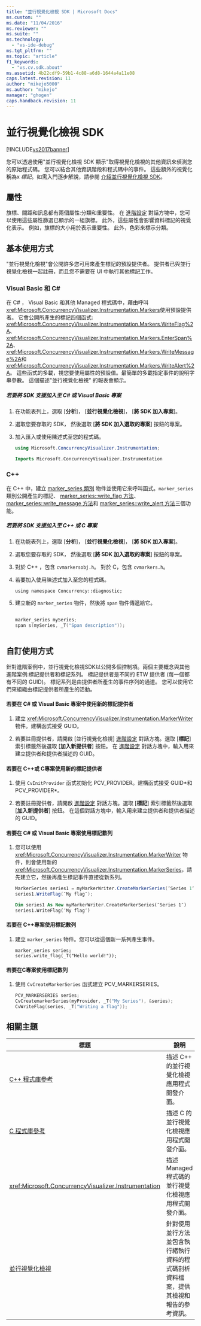```yaml
---
title: "並行視覺化檢視 SDK | Microsoft Docs"
ms.custom: ""
ms.date: "11/04/2016"
ms.reviewer: ""
ms.suite: ""
ms.technology: 
  - "vs-ide-debug"
ms.tgt_pltfrm: ""
ms.topic: "article"
f1_keywords: 
  - "vs.cv.sdk.about"
ms.assetid: 4b22cdf9-59b1-4c88-a6d8-1644a4a11e08
caps.latest.revision: 11
author: "mikejo5000"
ms.author: "mikejo"
manager: "ghogen"
caps.handback.revision: 11
---
```

# 並行視覺化檢視 SDK
[!INCLUDE[vs2017banner](../code-quality/includes/vs2017banner.md)]

您可以透過使用"並行視覺化檢視 SDK 顯示"取得視覺化檢視的其他資訊來偵測您的原始程式碼。  您可以結合其他資訊階段和程式碼中的事件。  這些額外的視覺化稱為x  *標記*。如需入門逐步解說，請參閱 [介紹並行視覺化檢視 SDK](http://go.microsoft.com/fwlink/?LinkId=235405)。  
  
## 屬性  
 旗標、間距和訊息都有兩個屬性:分類和重要性。  在 [進階設定](../profiling/advanced-settings-dialog-box-concurrency-visualizer.md) 對話方塊中，您可以使用這些屬性篩選已顯示的一組旗標。  此外，這些屬性會影響資料標記的視覺化表示。  例如，旗標的大小用於表示重要性。  此外，色彩來標示分類。  
  
## 基本使用方式  
 "並行視覺化檢視"會公開許多您可用來產生標記的預設提供者。  提供者已與並行視覺化檢視一起註冊，而且您不需要在 UI 中執行其他標記工作。  
  
### Visual Basic 和 C\#  
 在 C\# ， Visual Basic 和其他 Managed 程式碼中，藉由呼叫 <xref:Microsoft.ConcurrencyVisualizer.Instrumentation.Markers>使用預設提供者。  它會公開所產生的標記四個函式: <xref:Microsoft.ConcurrencyVisualizer.Instrumentation.Markers.WriteFlag%2A>、 <xref:Microsoft.ConcurrencyVisualizer.Instrumentation.Markers.EnterSpan%2A>、 <xref:Microsoft.ConcurrencyVisualizer.Instrumentation.Markers.WriteMessage%2A>和 <xref:Microsoft.ConcurrencyVisualizer.Instrumentation.Markers.WriteAlert%2A>。  這些函式的多載，視您要使用屬性的預設值。最簡單的多載指定事件的說明字串參數。  這個描述"並行視覺化檢視" 的報表會顯示。  
  
##### 若要將 SDK 支援加入至 C\# 或 Visual Basic 專案  
  
1.  在功能表列上，選取 \[**分析**\]， \[**並行視覺化檢視**\]， \[**將 SDK 加入專案**\]。  
  
2.  選取您要存取的 SDK， 然後選取 \[**將 SDK 加入選取的專案**\] 按鈕的專案。  
  
3.  加入匯入或使用陳述式至您的程式碼。  
  
    ```c#  
    using Microsoft.ConcurrencyVisualizer.Instrumentation;  
    ```  
  
    ```vb  
    Imports Microsoft.ConcurrencyVisualizer.Instrumentation  
    ```  
  
### C\+\+  
 在 C\+\+ 中，建立 [marker\_series 類別](../profiling/marker-series-class.md) 物件並使用它來呼叫函式。`marker_series` 類別公開產生的標記、 [marker\_series::write\_flag 方法](../profiling/marker-series-write-flag-method.md)、 [marker\_series::write\_message 方法](../profiling/marker-series-write-message-method.md)和 [marker\_series::write\_alert 方法](../profiling/marker-series-write-alert-method.md)三個功能。  
  
##### 若要將 SDK 支援加入至 C\+\+ 或 C 專案  
  
1.  在功能表列上，選取 \[**分析**\]， \[**並行視覺化檢視**\]， \[**將 SDK 加入專案**\]。  
  
2.  選取您要存取的 SDK， 然後選取 \[**將 SDK 加入選取的專案**\] 按鈕的專案。  
  
3.  對於 C\+\+ ，包含 `cvmarkersobj.h`。  對於 C，包含 `cvmarkers.h`。  
  
4.  若要加入使用陳述式加入至您的程式碼。  
  
    ```  
    using namespace Concurrency::diagnostic;  
    ```  
  
5.  建立新的 `marker_series` 物件，然後將 `span` 物件傳遞給它。  
  
    ```cpp  
  
    marker_series mySeries;  
    span s(mySeries, _T("Span description"));  
  
    ```  
  
## 自訂使用方式  
 針對進階案例中，並行視覺化檢視SDK以公開多個控制項。兩個主要概念與其他進階案例:標記提供者和標記系列。  標記提供者是不同的 ETW 提供者 \(每一個都有不同的 GUID\)。  標記系列是由提供者所產生的事件序列的通道。  您可以使用它們來組織由標記提供者所產生的活動。  
  
#### 若要在 C\# 或 Visual Basic 專案中使用新的標記提供者  
  
1.  建立 <xref:Microsoft.ConcurrencyVisualizer.Instrumentation.MarkerWriter> 物件。建構函式接受 GUID。  
  
2.  若要註冊提供者，請開啟 \[並行視覺化檢視\] [進階設定](../profiling/advanced-settings-dialog-box-concurrency-visualizer.md) 對話方塊。選取 \[**標記**\] 索引標籤然後選取 \[**加入新提供者**\] 按鈕。  在 [進階設定](../profiling/advanced-settings-dialog-box-concurrency-visualizer.md) 對話方塊中，輸入用來建立提供者和提供者描述的 GUID。  
  
#### 若要在 C\+\+或 C專案使用新的標記提供者  
  
1.  使用 `CvInitProvider` 函式初始化 PCV\_PROVIDER。建構函式接受 GUID\*和 PCV\_PROVIDER\*。  
  
2.  若要註冊提供者，請開啟 [進階設定](../profiling/advanced-settings-dialog-box-concurrency-visualizer.md) 對話方塊。選取 \[**標記**\] 索引標籤然後選取 \[**加入新提供者**\] 按鈕。  在這個對話方塊中，輸入用來建立提供者和提供者描述的 GUID。  
  
#### 若要在 C\# 或 Visual Basic 專案使用標記數列  
  
1.  您可以使用 <xref:Microsoft.ConcurrencyVisualizer.Instrumentation.MarkerWriter> 物件，則會使用新的 <xref:Microsoft.ConcurrencyVisualizer.Instrumentation.MarkerSeries>，請先建立它，然後再產生標記事件直接從新系列。  
  
    ```c#  
    MarkerSeries series1 = myMarkerWriter.CreateMarkerSeries(″Series 1″);  
    series1.WriteFlag(″My flag″);  
    ```  
  
    ```vb  
    Dim series1 As New myMarkerWriter.CreateMarkerSeries(″Series 1″)  
    series1.WriteFlag(″My flag″)  
    ```  
  
#### 若要在 C\+\+專案使用標記數列  
  
1.  建立 `marker_series` 物件。您可以從這個新一系列產生事件。  
  
    ```scr  
    marker_series series;  
    series.write_flag(_T("Hello world!"));  
    ```  
  
#### 若要在C專案使用標記數列  
  
1.  使用 `CvCreateMarkerSeries` 函式建立 PCV\_MARKERSERIES。  
  
    ```cpp  
    PCV_MARKERSERIES series;  
    CvCreatemarkerSeries(myProvider, _T("My Series"), &series);  
    CvWriteFlag(series, _T("Writing a flag"));  
    ```  
  
## 相關主題  
  
|標題|說明|  
|--------|--------|  
|[C\+\+ 程式庫參考](../profiling/cpp-library-reference.md)|描述 C\+\+ 的並行視覺化檢視應用程式開發介面。|  
|[C 程式庫參考](../profiling/c-library-reference.md)|描述 C 的並行視覺化檢視應用程式開發介面。|  
|<xref:Microsoft.ConcurrencyVisualizer.Instrumentation>|描述 Managed 程式碼的並行視覺化檢視應用程式開發介面。|  
|[並行視覺化檢視](../profiling/concurrency-visualizer.md)|針對使用並行方法並包含執行緒執行資料的程式碼剖析資料檔案，提供其檢視和報告的參考資訊。|